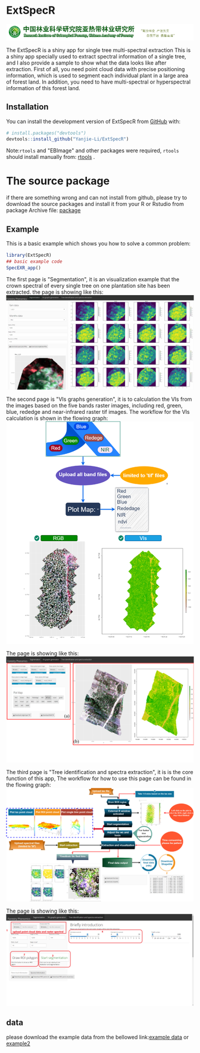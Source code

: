 
# ExtSpecR
![Screen](/images/22.png)

<!-- badges: start -->
<!-- badges: end -->

The ExtSpecR is a shiny app for single tree multi-spectral extraction This is a shiny app specially used to extract spectral information of a single tree, and I also provide a sample to show what the data looks like after extraction.
First of all, you need point cloud data with precise positioning information, which is used to segment each individual plant in a large area of forest land. In addition, you need to have multi-spectral or hyperspectral information of this forest land.


## Installation

You can install the development version of ExtSpecR from [GitHub](https://github.com/) with:

``` r
# install.packages("devtools")
devtools::install_github("Yanjie-Li/ExtSpecR")
```

Note:`rtools` and "EBImage"  and other packages were required, `rtools` should install manually from: [rtools](https://cran.r-project.org/bin/windows/Rtools/rtools42/rtools.html) .  
 
 
# The source package

if there are something wrong and can not install from github, please try to download the source packages and install it from your R or Rstudio from package Archive file: [package](/source-package/ExtSpecR_1.0.tar.gz)




## Example

This is a basic example which shows you how to solve a common problem:

``` r
library(ExtSpecR)
## basic example code
SpecEXR_app()

```
The first page is "Segmentation", it is an visualization  example that the crown spectral of every single tree on one  plantation site has been extracted. the page is showing like this:
![Screen](/images/segeme2.gif)

The second page is "VIs graphs generation", it is to calculation the VIs from the images based on the five bands raster images, including red, green, blue, rededge and near-infrared raster tif images. 
The workflow for the VIs calculation is shown in the flowing graph:
![Screenshot](/images/VIs.png)



The page is showing like this:
![Screenshot](/images/figure2.png)

The third page is "Tree identification and spectra extraction", it is is the core function of this app, The workflow for how to use this page can be found in the flowing graph:
![Screenshot](/images/treese.png)

The page is showing like this:
![Screenshot](/images/figr23.png)

## data

please download the example data from the bellowed link:[example data](https://www.dropbox.com/sh/dncqmm0eh7ek7sw/AADgg3bgyHGz5HWa-I9wLQxra?dl=0)
or [example2](https://ln5.sync.com/dl/d6899c6f0/3g32725x-b85yuvm3-ba68kfre-jewun6fk)

